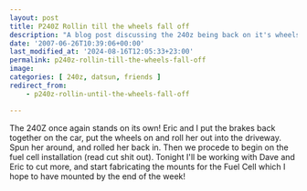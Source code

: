 ```yaml
---
layout: post
title: P240Z Rollin till the wheels fall off
description: "A blog post discussing the 240z being back on it's wheels and rolling again, did the wheels fall off?"
date: '2007-06-26T10:39:06+00:00'
last_modified_at: '2024-08-16T12:05:33+23:00'
permalink: p240z-rollin-till-the-wheels-fall-off
image: 
categories: [ 240z, datsun, friends ]
redirect_from:
    - p240z-rollin-until-the-wheels-fall-off

---
```

The 240Z once again stands on its own! Eric and I put the brakes back together on the car, put the wheels on and roll her out into the driveway. Spun her around, and rolled her back in. Then we procede to begin on the fuel cell installation (read cut shit out). Tonight I'll be working with Dave and Eric to cut more, and start fabricating the mounts for the Fuel Cell which I hope to have mounted by the end of the week!

